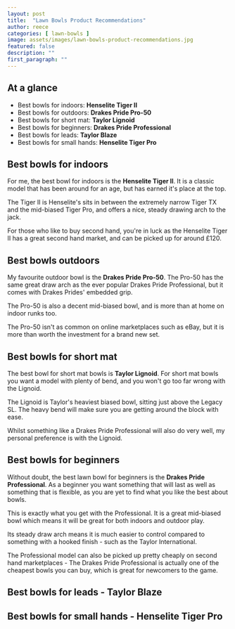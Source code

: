 ```yaml
---
layout: post
title:  "Lawn Bowls Product Recommendations"
author: reece
categories: [ lawn-bowls ]
image: assets/images/lawn-bowls-product-recommendations.jpg
featured: false
description: ""
first_paragraph: ""
---
```


## At a glance

- Best bowls for indoors: **Henselite Tiger II** 
- Best bowls for outdoors: **Drakes Pride Pro-50**
- Best bowls for short mat: **Taylor Lignoid**
- Best bowls for beginners: **Drakes Pride Professional**
- Best bowls for leads: **Taylor Blaze**
- Best bowls for small hands: **Henselite Tiger Pro**

## Best bowls for indoors 

For me, the best bowl for indoors is the **Henselite Tiger II**. It is a classic model that has been around for an age, but has earned it's place at the top.

The Tiger II is Henselite's sits in between the extremely narrow Tiger TX and the mid-biased Tiger Pro, and offers a nice, steady drawing arch to the jack.

For those who like to buy second hand, you're in luck as the Henselite Tiger II has a great second hand market, and can be picked up for around £120.

## Best bowls outdoors

My favourite outdoor bowl is the **Drakes Pride Pro-50**. The Pro-50 has the same great draw arch as the ever popular Drakes Pride Professional, but it comes with Drakes Prides' embedded grip.

The Pro-50 is also a decent mid-biased bowl, and is more than at home on indoor runks too.

The Pro-50 isn't as common on online marketplaces such as eBay, but it is more than worth the investment for a brand new set.


## Best bowls for short mat 

The best bowl for short mat bowls is **Taylor Lignoid**. For short mat bowls you want a model with plenty of bend, and you won't go too far wrong with the Lignoid.

The Lignoid is Taylor's heaviest biased bowl, sitting just above the Legacy SL. The heavy bend will make sure you are getting around the block with ease.

Whilst something like a Drakes Pride Professional will also do very well, my personal preference is with the Lignoid.


## Best bowls for beginners

Without doubt, the best lawn bowl for beginners is the **Drakes Pride Professional**. As a beginner you want something that will last as well as something that is flexible, as you are yet to find what you like the best about bowls.

This is exactly what you get with the Professional. It is a great mid-biased bowl which means it will be great for both indoors and outdoor play.

Its steady draw arch means it is much easier to control compared to something with a hooked finish - such as the Taylor International.

The Professional model can also be picked up pretty cheaply on second hand marketplaces - The Drakes Pride Professional is actually one of the cheapest bowls you can buy, which is great for newcomers to the game.


## Best bowls for leads - Taylor Blaze


## Best bowls for small hands - Henselite Tiger Pro
